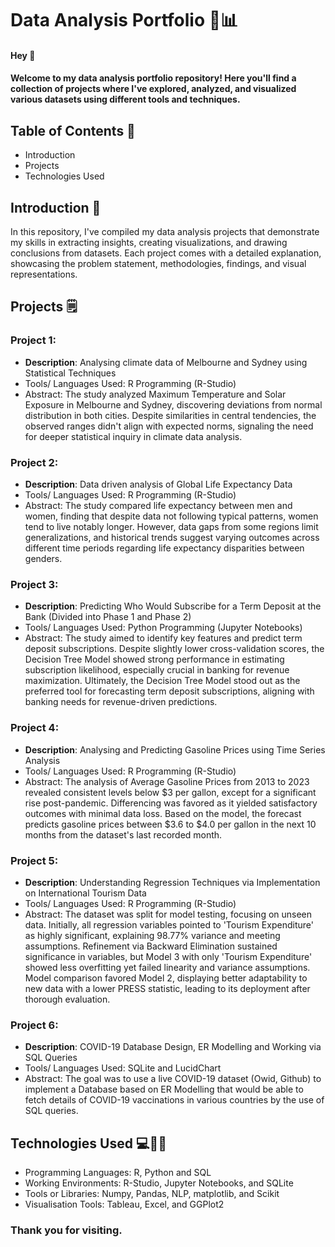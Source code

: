 # Data Analysis Portfolio 💼📊

#### Hey 👋

#### Welcome to my data analysis portfolio repository! Here you'll find a collection of projects where I've explored, analyzed, and visualized various datasets using different tools and techniques.

## Table of Contents 📁
- Introduction
- Projects
- Technologies Used

## Introduction 🚀

In this repository, I've compiled my data analysis projects that demonstrate my skills in extracting insights, creating visualizations, and drawing conclusions from datasets. Each project comes with a detailed explanation, showcasing the problem statement, methodologies, findings, and visual representations.

## Projects 🗒️

### Project 1: 
- **Description**: Analysing climate data of Melbourne and Sydney using Statistical Techniques
- Tools/ Languages Used: R Programming (R-Studio)
- Abstract: The study analyzed Maximum Temperature and Solar Exposure in Melbourne and Sydney, discovering deviations from normal distribution in both cities. Despite similarities in central tendencies, the observed ranges didn't align with expected norms, signaling the need for deeper statistical inquiry in climate data analysis.

### Project 2: 
- **Description**: Data driven analysis of Global Life Expectancy Data
- Tools/ Languages Used: R Programming (R-Studio)
- Abstract: The study compared life expectancy between men and women, finding that despite data not following typical patterns, women tend to live notably longer. However, data gaps from some regions limit generalizations, and historical trends suggest varying outcomes across different time periods regarding life expectancy disparities between genders.

### Project 3:
- **Description**: Predicting Who Would Subscribe for a Term Deposit at the Bank (Divided into Phase 1 and Phase 2)
- Tools/ Languages Used: Python Programming (Jupyter Notebooks)
- Abstract: The study aimed to identify key features and predict term deposit subscriptions. Despite slightly lower cross-validation scores, the Decision Tree Model showed strong performance in estimating subscription likelihood, especially crucial in banking for revenue maximization. Ultimately, the Decision Tree Model stood out as the preferred tool for forecasting term deposit subscriptions, aligning with banking needs for revenue-driven predictions.
  
### Project 4: 
- **Description**: Analysing and Predicting Gasoline Prices using Time Series Analysis
- Tools/ Languages Used: R Programming (R-Studio)
- Abstract: The analysis of Average Gasoline Prices from 2013 to 2023 revealed consistent levels below $3 per gallon, except for a significant rise post-pandemic. Differencing was favored as it yielded satisfactory outcomes with minimal data loss. Based on the model, the forecast predicts gasoline prices between $3.6 to $4.0 per gallon in the next 10 months from the dataset's last recorded month.
  
### Project 5: 
- **Description**: Understanding Regression Techniques via Implementation on International Tourism Data
- Tools/ Languages Used: R Programming (R-Studio)
- Abstract: The dataset was split for model testing, focusing on unseen data. Initially, all regression variables pointed to 'Tourism Expenditure' as highly significant, explaining 98.77% variance and meeting assumptions. Refinement via Backward Elimination sustained significance in variables, but Model 3 with only 'Tourism Expenditure' showed less overfitting yet failed linearity and variance assumptions. Model comparison favored Model 2, displaying better adaptability to new data with a lower PRESS statistic, leading to its deployment after thorough evaluation.

### Project 6: 
- **Description**: COVID-19 Database Design, ER Modelling and Working via SQL Queries 
- Tools/ Languages Used: SQLite and LucidChart
- Abstract: The goal was to use a live COVID-19 dataset (Owid, Github) to implement a Database based on ER Modelling that would be able to fetch details of COVID-19 vaccinations in various countries by the use of SQL queries.


## Technologies Used 💻🧑‍💻
- Programming Languages: R, Python and  SQL 
- Working Environments: R-Studio, Jupyter Notebooks, and SQLite
- Tools or Libraries: Numpy, Pandas, NLP, matplotlib, and Scikit
- Visualisation Tools: Tableau, Excel, and GGPlot2


### Thank you for visiting. 
